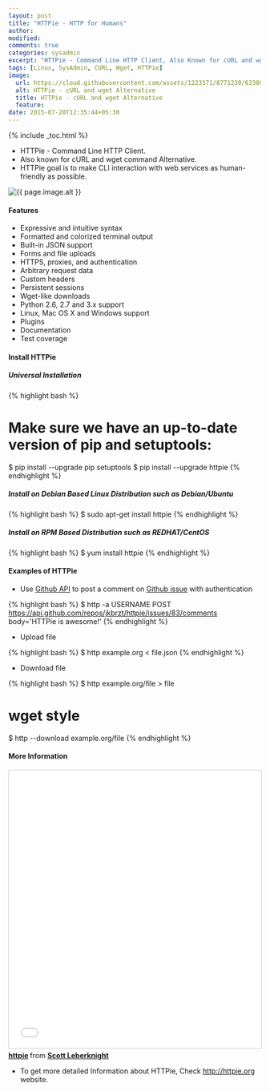 ```yaml
---
layout: post
title: "HTTPie - HTTP for Humans"
author:
modified:
comments: true
categories: sysadmin
excerpt: "HTTPie - Command Line HTTP Client, Also Known for cURL and wget command Alternative."
tags: [Linux, SysAdmin, CURL, Wget, HTTPie]
image:
  url: https://cloud.githubusercontent.com/assets/1223371/8771230/63389e92-2edc-11e5-8f35-8f96b4cec08f.png
  alt: HTTPie - cURL and wget Alternative
  title: HTTPie - cURL and wget Alternative
  feature:
date: 2015-07-20T12:35:44+05:30
---
```


{% include _toc.html %}

* HTTPie - Command Line HTTP Client.
* Also known for cURL and wget command Alternative.
* HTTPie goal is to make CLI interaction with web services as human-friendly as possible.

<img src="{{ page.image.url }}" alt="{{ page.image.alt }}" title="{{ page.image.title }}">

#### Features

* Expressive and intuitive syntax
* Formatted and colorized terminal output
* Built-in JSON support
* Forms and file uploads
* HTTPS, proxies, and authentication
* Arbitrary request data
* Custom headers
* Persistent sessions
* Wget-like downloads
* Python 2.6, 2.7 and 3.x support
* Linux, Mac OS X and Windows support
* Plugins
* Documentation
* Test coverage

#### Install HTTPie

##### Universal Installation

{% highlight bash %}
# Make sure we have an up-to-date version of pip and setuptools:
$ pip install --upgrade pip setuptools
$ pip install --upgrade httpie
{% endhighlight %}

##### Install on Debian Based Linux Distribution such as Debian/Ubuntu
{% highlight bash %}
$ sudo apt-get install httpie
{% endhighlight %}

##### Install on RPM Based Distribution such as REDHAT/CentOS
{% highlight bash %}
$ yum install httpie
{% endhighlight %}

#### Examples of HTTPie

* Use <a href="http://developer.github.com/v3/issues/comments/#create-a-comment">Github API</a> to post a comment on <a href="https://github.com/jkbrzt/httpie/issues/83#issuecomment-122190925">Github issue</a> with authentication

{% highlight bash %}
$ http -a USERNAME POST https://api.github.com/repos/jkbrzt/httpie/issues/83/comments body='HTTPie is awesome!'
{% endhighlight %}

* Upload file

{% highlight bash %}
$ http example.org < file.json
{% endhighlight %}

* Download file

{% highlight bash %}
$ http example.org/file > file

# wget style
$ http --download example.org/file
{% endhighlight %}

#### More Information

<iframe src="//www.slideshare.net/slideshow/embed_code/key/pa5H05w2QifByM" width="650" height="555" frameborder="0" marginwidth="0" marginheight="0" scrolling="no" style="border:1px solid #CCC; border-width:1px; margin-bottom:5px; max-width: 100%;" allowfullscreen> </iframe> <div style="margin-bottom:5px"> <strong> <a href="//www.slideshare.net/scottleber/htt-pie-minitalk" title="httpie" target="_blank">httpie</a> </strong> from <strong><a href="//www.slideshare.net/scottleber" target="_blank">Scott Leberknight</a></strong> </div>

* To get more detailed Information about HTTPie, Check <a href="http://httpie.org">http://httpie.org</a> website.
